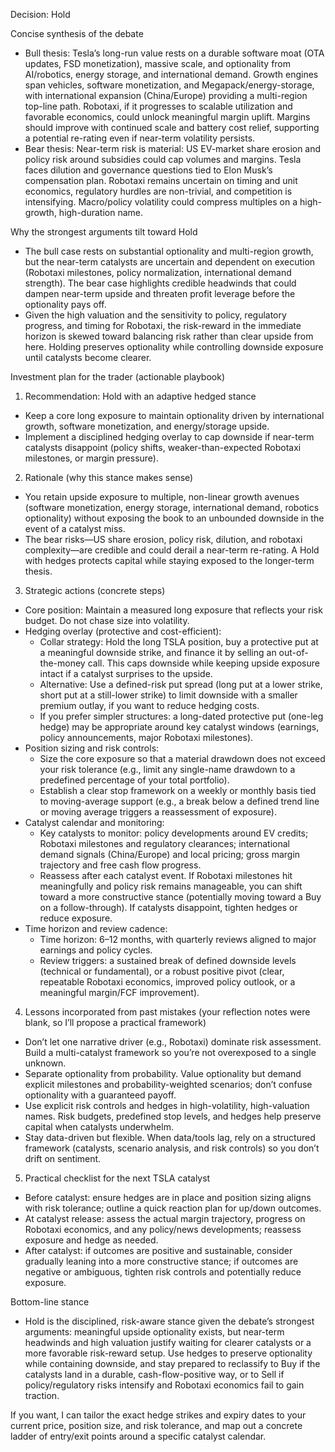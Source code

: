 Decision: Hold

Concise synthesis of the debate
- Bull thesis: Tesla’s long-run value rests on a durable software moat (OTA updates, FSD monetization), massive scale, and optionality from AI/robotics, energy storage, and international demand. Growth engines span vehicles, software monetization, and Megapack/energy-storage, with international expansion (China/Europe) providing a multi-region top-line path. Robotaxi, if it progresses to scalable utilization and favorable economics, could unlock meaningful margin uplift. Margins should improve with continued scale and battery cost relief, supporting a potential re-rating even if near-term volatility persists.
- Bear thesis: Near-term risk is material: US EV-market share erosion and policy risk around subsidies could cap volumes and margins. Tesla faces dilution and governance questions tied to Elon Musk’s compensation plan. Robotaxi remains uncertain on timing and unit economics, regulatory hurdles are non-trivial, and competition is intensifying. Macro/policy volatility could compress multiples on a high-growth, high-duration name.

Why the strongest arguments tilt toward Hold
- The bull case rests on substantial optionality and multi-region growth, but the near-term catalysts are uncertain and dependent on execution (Robotaxi milestones, policy normalization, international demand strength). The bear case highlights credible headwinds that could dampen near-term upside and threaten profit leverage before the optionality pays off.
- Given the high valuation and the sensitivity to policy, regulatory progress, and timing for Robotaxi, the risk-reward in the immediate horizon is skewed toward balancing risk rather than clear upside from here. Holding preserves optionality while controlling downside exposure until catalysts become clearer.

Investment plan for the trader (actionable playbook)

1) Recommendation: Hold with an adaptive hedged stance
- Keep a core long exposure to maintain optionality driven by international growth, software monetization, and energy/storage upside.
- Implement a disciplined hedging overlay to cap downside if near-term catalysts disappoint (policy shifts, weaker-than-expected Robotaxi milestones, or margin pressure).

2) Rationale (why this stance makes sense)
- You retain upside exposure to multiple, non-linear growth avenues (software monetization, energy storage, international demand, robotics optionality) without exposing the book to an unbounded downside in the event of a catalyst miss.
- The bear risks—US share erosion, policy risk, dilution, and robotaxi complexity—are credible and could derail a near-term re-rating. A Hold with hedges protects capital while staying exposed to the longer-term thesis.

3) Strategic actions (concrete steps)
- Core position: Maintain a measured long exposure that reflects your risk budget. Do not chase size into volatility.
- Hedging overlay (protective and cost-efficient):
  - Collar strategy: Hold the long TSLA position, buy a protective put at a meaningful downside strike, and finance it by selling an out-of-the-money call. This caps downside while keeping upside exposure intact if a catalyst surprises to the upside.
  - Alternative: Use a defined-risk put spread (long put at a lower strike, short put at a still-lower strike) to limit downside with a smaller premium outlay, if you want to reduce hedging costs.
  - If you prefer simpler structures: a long-dated protective put (one-leg hedge) may be appropriate around key catalyst windows (earnings, policy announcements, major Robotaxi milestones).
- Position sizing and risk controls:
  - Size the core exposure so that a material drawdown does not exceed your risk tolerance (e.g., limit any single-name drawdown to a predefined percentage of your total portfolio).
  - Establish a clear stop framework on a weekly or monthly basis tied to moving-average support (e.g., a break below a defined trend line or moving average triggers a reassessment of exposure).
- Catalyst calendar and monitoring:
  - Key catalysts to monitor: policy developments around EV credits; Robotaxi milestones and regulatory clearances; international demand signals (China/Europe) and local pricing; gross margin trajectory and free cash flow progress.
  - Reassess after each catalyst event. If Robotaxi milestones hit meaningfully and policy risk remains manageable, you can shift toward a more constructive stance (potentially moving toward a Buy on a follow-through). If catalysts disappoint, tighten hedges or reduce exposure.
- Time horizon and review cadence:
  - Time horizon: 6–12 months, with quarterly reviews aligned to major earnings and policy cycles.
  - Review triggers: a sustained break of defined downside levels (technical or fundamental), or a robust positive pivot (clear, repeatable Robotaxi economics, improved policy outlook, or a meaningful margin/FCF improvement).

4) Lessons incorporated from past mistakes (your reflection notes were blank, so I’ll propose a practical framework)
- Don’t let one narrative driver (e.g., Robotaxi) dominate risk assessment. Build a multi-catalyst framework so you’re not overexposed to a single unknown.
- Separate optionality from probability. Value optionality but demand explicit milestones and probability-weighted scenarios; don’t confuse optionality with a guaranteed payoff.
- Use explicit risk controls and hedges in high-volatility, high-valuation names. Risk budgets, predefined stop levels, and hedges help preserve capital when catalysts underwhelm.
- Stay data-driven but flexible. When data/tools lag, rely on a structured framework (catalysts, scenario analysis, and risk controls) so you don’t drift on sentiment.

5) Practical checklist for the next TSLA catalyst
- Before catalyst: ensure hedges are in place and position sizing aligns with risk tolerance; outline a quick reaction plan for up/down outcomes.
- At catalyst release: assess the actual margin trajectory, progress on Robotaxi economics, and any policy/news developments; reassess exposure and hedge as needed.
- After catalyst: if outcomes are positive and sustainable, consider gradually leaning into a more constructive stance; if outcomes are negative or ambiguous, tighten risk controls and potentially reduce exposure.

Bottom-line stance
- Hold is the disciplined, risk-aware stance given the debate’s strongest arguments: meaningful upside optionality exists, but near-term headwinds and high valuation justify waiting for clearer catalysts or a more favorable risk-reward setup. Use hedges to preserve optionality while containing downside, and stay prepared to reclassify to Buy if the catalysts land in a durable, cash-flow-positive way, or to Sell if policy/regulatory risks intensify and Robotaxi economics fail to gain traction.

If you want, I can tailor the exact hedge strikes and expiry dates to your current price, position size, and risk tolerance, and map out a concrete ladder of entry/exit points around a specific catalyst calendar.